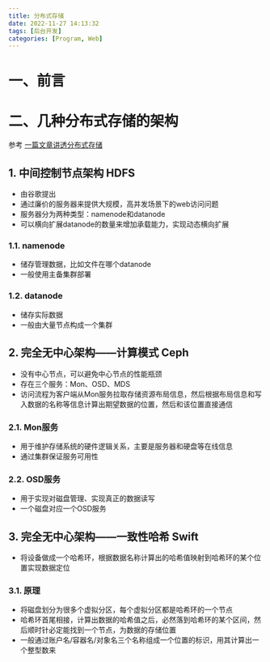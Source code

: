 ```yaml
---
title: 分布式存储
date: 2022-11-27 14:13:32
tags: [后台开发]
categories: [Program, Web]
---
```


# 一、前言

# 二、几种分布式存储的架构

参考 [一篇文章讲透分布式存储](https://zhuanlan.zhihu.com/p/55964292)

## 1. 中间控制节点架构 HDFS

- 由谷歌提出
- 通过廉价的服务器来提供大规模，高并发场景下的web访问问题
- 服务器分为两种类型：namenode和datanode
- 可以横向扩展datanode的数量来增加承载能力，实现动态横向扩展

### 1.1. namenode

- 储存管理数据，比如文件在哪个datanode
- 一般使用主备集群部署

### 1.2. datanode

- 储存实际数据
- 一般由大量节点构成一个集群

## 2. 完全无中心架构——计算模式 Ceph

- 没有中心节点，可以避免中心节点的性能瓶颈
- 存在三个服务：Mon、OSD、MDS
- 访问流程为客户端从Mon服务拉取存储资源布局信息，然后根据布局信息和写入数据的名称等信息计算出期望数据的位置，然后和该位置直接通信

### 2.1. Mon服务

- 用于维护存储系统的硬件逻辑关系，主要是服务器和硬盘等在线信息
- 通过集群保证服务可用性

### 2.2. OSD服务

- 用于实现对磁盘管理、实现真正的数据读写
- 一个磁盘对应一个OSD服务

## 3. 完全无中心架构——一致性哈希 Swift

- 将设备做成一个哈希环，根据数据名称计算出的哈希值映射到哈希环的某个位置实现数据定位

### 3.1. 原理

- 将磁盘划分为很多个虚拟分区，每个虚拟分区都是哈希环的一个节点
- 哈希环首尾相接，计算出数据的哈希值之后，必然落到哈希环的某个区间，然后顺时针必定能找到一个节点，为数据的存储位置
- 一般通过账户名/容器名/对象名三个名称组成一个位置的标识，用其计算出一个整型数来
